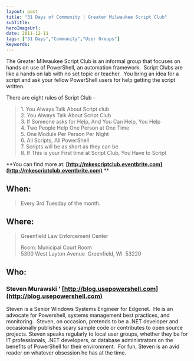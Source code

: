 ```yaml
---
layout: post 
title: "31 Days of Community | Greater Milwaukee Script Club"
subTitle: 
heroImageUrl: 
date: 2011-12-11
tags: ["31 Days","Community","User Groups"]
keywords: 
---
```


The Greater Milwaukee Script Club is an informal group that focuses on hands on use of PowerShell, an automation framework.&#160; Script Clubs are like a hands on lab with no set topic or teacher.&#160; You bring an idea for a script and ask your fellow PowerShell users for help getting the script written.

There are eight rules of Script Club - 
  > 1\. You Always Talk About Script club      
> 2\. You Always Talk About Script Club       
> 3\. If Someone asks for Help, And You Can Help, You Help       
> 4\. Two People Help One Person at One Time       
> 5\. One Module Per Person Per Night       
> 6\. All Scripts, All PowerShell       
> 7\. Scripts will be as short as they can be       
> 8\. If This is your First time at Script Club, You Have to Script  

**You can find more at: ****[http://mkescriptclub.eventbrite.com](http://mkescriptclub.eventbrite.com)**** **

## When:
  > Every 3rd Tuesday of the month.  

## Where:
  > Greenfield Law Enforcement Center
> 
> Room: Municipal Court Room      
> 5300 West Layton Avenue&#160; 
> Greenfield, WI&#160; 53220  

## Who:

### Steven Murawski ' [http://blog.usepowershell.com](http://blog.usepowershell.com)

Steven is a Senior Windows Systems Engineer for Edgenet.&#160; He is an advocate for Powershell, systems management best practices, and monitoring.&#160; Steven, on occasion, pretends to be a .NET developer and occasionally publishes scary sample code or contributes to open source projects. Steven speaks regularly to local user groups, whether they be for IT professionals, .NET developers, or database administrators on the benefits of PowerShell for their environment.&#160; For fun, Steven is an avid reader on whatever obsession he has at the time.